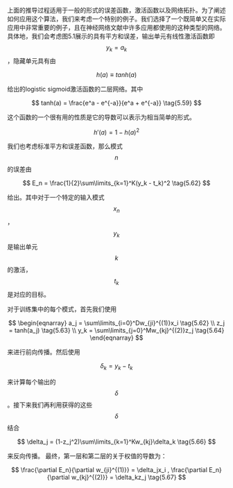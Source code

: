 上面的推导过程适用于一般的形式的误差函数，激活函数以及网络拓扑。为了阐述如何应用这个算法，我们来考虑一个特别的例子。我们选择了一个既简单又在实际应用中非常重要的例子，且在神经网络文献中许多应用都使用的这种类型的网络。具体地，我们会考虑图5.1展示的具有平方和误差，输出单元有线性激活函数即$$ y_k = a_k $$，隐藏单元具有由

$$
h(a) \equiv tanh(a)  \tag{5.58}
$$

给出的logistic sigmoid激活函数的二层网络。其中

$$
tanh(a) = \frac{e^a - e^{-a}}{e^a + e^{-a}} \tag{5.59}
$$

这个函数的一个很有用的性质是它的导数可以表示为相当简单的形式。

$$
h'(a) = 1 - h(a)^2 \tag{5.60}
$$

我们也考虑标准平方和误差函数，那么模式$$ n $$的误差由

$$
E_n = \frac{1}{2}\sum\limits_{k=1}^K(y_k - t_k)^2 \tag{5.62}
$$

给出。其中对于一个特定的输入模式$$ x_n $$，$$ y_k $$是输出单元$$ k $$的激活，$$ t_k $$是对应的目标。    

对于训练集中的每个模式，首先我们使用

$$
\begin{eqnarray}
a_j = \sum\limits_{i=0}^Dw_{ji}^{(1)}x_i \tag{5.62} \\
z_j = tanh(a_j) \tag{5.63} \\
y_k = \sum\limits_{j=0}^Mw_{kj}^{(2)}z_j \tag{5.64} 
\end{eqnarray}
$$

来进行前向传播。然后使用

$$
\delta_k = y_k - t_k \tag{5.65}
$$

来计算每个输出的$$ \delta $$。接下来我们再利用获得的这些$$ \delta $$结合

$$
\delta_j = (1-z_j^2)\sum\limits_{k=1}^Kw_{kj}\delta_k \tag{5.66}
$$

来反向传播。
最终，第一层和第二层的关于权值的导数为：

$$
\frac{\partial E_n}{\partial w_{ji}^{(1)}} = \delta_jx_i , \frac{\partial E_n}{\partial w_{kj}^{(2)}} = \delta_kz_j \tag{5.67}
$$




